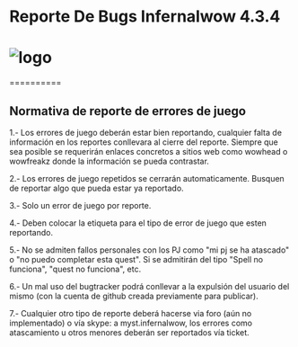 # Reporte De Bugs Infernalwow 4.3.4
# ![logo](https://avatars1.githubusercontent.com/u/6627480?v=3&s=140)
==========

## Normativa de reporte de errores de juego

1.- Los errores de juego deberán estar bien reportando, cualquier falta de información en los reportes conllevara al cierre del reporte. Siempre que sea posible se requerirán enlaces concretos a sitios web como wowhead o wowfreakz donde la información se pueda contrastar.

2.- Los errores de juego repetidos se cerrarán automaticamente. Busquen de reportar algo que pueda estar ya reportado.

3.- Solo un error de juego por reporte.

4.- Deben colocar la etiqueta para el tipo de error de juego que esten reportando.

5.- No se admiten fallos personales con los PJ como "mi pj se ha atascado" o "no puedo completar esta quest". Si se admitirán del tipo "Spell no funciona", "quest no funciona", etc.

6.- Un mal uso del bugtracker podrá conllevar a la expulsión del usuario del mismo (con la cuenta de github creada previamente para publicar).

7.- Cualquier otro tipo de reporte deberá hacerse via foro (aún no implementado) o vía skype: a myst.infernalwow, los errores como atascamiento u otros menores deberán ser reportados vía ticket.
